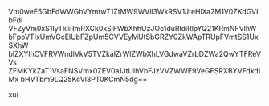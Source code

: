 Vm0weE5GbFdWWGhVYmtwT1ZtMW9WVll3WkRSV1JteHlXa2M1V0ZKdGVIbFdi
VFZyVm0xS1IyTkliRmRXCk0xSlFWbXhhUzJOc1duRldiRlpYQ21KRmNFVlhW
bFpoVTIxUmVGcElUbFZpUm5CVVEyMUtSbGRZY0ZkWApTRUpFVmtSS1UxSXhW
blZXYlhCVFRVWndlVkV5TVZkalZrWlZWbXhLVGdwaVZrbDZWa2QwYTFReVVs
ZFMKYkZaT1VsaFNSVmx0ZEV0a1JtUlhVbFJzVVZWWE9VeGFSRXBYVFdkdlMx
bHVTbm9LQ25KcVl3PT0KCmN5dg==

xui